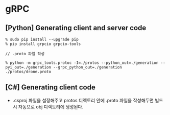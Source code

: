# gRPC

## [Python] Generating client and server code 

    % sudo pip install --upgrade pip
    % pip install grpcio grpcio-tools

    // .proto 파일 작성

    % python -m grpc_tools.protoc -I=./protos --python_out=./generation --pyi_out=./generation --grpc_python_out=./generation ./protos/drone.proto

## [C#] Generating client code
- .csproj 파일을 설정해주고 protos 디렉토리 안에 .proto 파일을 작성해두면 빌드 시 자동으로 obj 디렉토리에 생성된다.

    
    